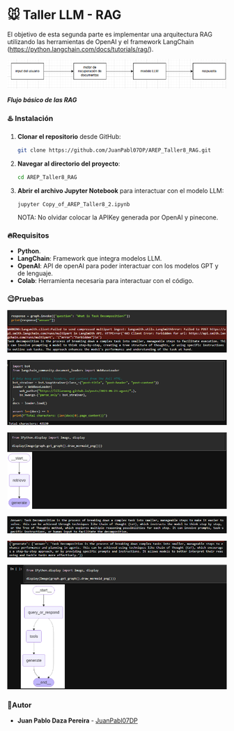 # 🐭 **Taller LLM -  RAG**

El objetivo de esta segunda parte es implementar una arquitectura RAG  utilizando las herramientas de OpenAI y el framework LangChain (https://python.langchain.com/docs/tutorials/rag/).


![...](img/7.png)

***Flujo básico de las RAG***

### ♨️ Instalación

1. **Clonar el repositorio** desde GitHub:
   ```bash
   git clone https://github.com/JuanPabl07DP/AREP_Taller8_RAG.git
   ```
2. **Navegar al directorio del proyecto**:
   ```bash
   cd AREP_Taller8_RAG
   ```
3. **Abrir el archivo Jupyter Notebook** para interactuar con el modelo LLM:

   ```bash
   jupyter Copy_of_AREP_Taller8_2.ipynb
   ```

   NOTA: No olvidar colocar la APIKey generada por OpenAI y pinecone.

### 🔥Requisitos

- **Python**.
- **LangChain**: Framework que integra modelos LLM.
- **OpenAI**: API de openAI para poder interactuar con los modelos GPT y de lenguaje.
- **Colab**: Herramienta necesaria para interactuar con el código.

### 😉Pruebas

![...](img/1.png)

![...](img/2.png)

![...](img/3.png)

![...](img/4.png)

![...](img/5.png)

![...](img/6.png)

### 🍄Autor

* **Juan Pablo Daza Pereira** - [JuanPabl07DP](https://github.com/JuanPabl07DP)

